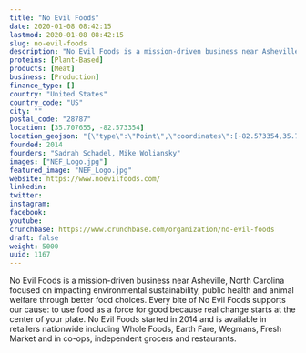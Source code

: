 ```yaml
---
title: "No Evil Foods"
date: 2020-01-08 08:42:15
lastmod: 2020-01-08 08:42:15
slug: no-evil-foods
description: "No Evil Foods is a mission-driven business near Asheville, North Carolina focused on impacting environmental sustainability, public health and animal welfare through better food choices. Every bite of No Evil Foods supports our cause: to use food as a force for good because real change starts at the center of your plate. No Evil Foods started in 2014 and is available in retailers nationwide including Whole Foods, Earth Fare, Wegmans, Fresh Market and in co-ops, independent grocers and restaurants."
proteins: [Plant-Based]
products: [Meat]
business: [Production]
finance_type: []
country: "United States"
country_code: "US"
city: ""
postal_code: "28787"
location: [35.707655, -82.573354]
location_geojson: "{\"type\":\"Point\",\"coordinates\":[-82.573354,35.707655]}"
founded: 2014
founders: "Sadrah Schadel, Mike Woliansky"
images: ["NEF_Logo.jpg"]
featured_image: "NEF_Logo.jpg"
website: https://www.noevilfoods.com/
linkedin: 
twitter: 
instagram: 
facebook: 
youtube: 
crunchbase: https://www.crunchbase.com/organization/no-evil-foods
draft: false
weight: 5000
uuid: 1167
---
```

No Evil Foods is a mission-driven business near Asheville, North Carolina focused on impacting environmental sustainability, public health and animal welfare through better food choices. Every bite of No Evil Foods supports our cause: to use food as a force for good because real change starts at the center of your plate. No Evil Foods started in 2014 and is available in retailers nationwide including Whole Foods, Earth Fare, Wegmans, Fresh Market and in co-ops, independent grocers and restaurants.

